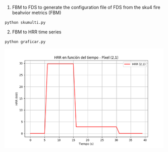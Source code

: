 1. FBM to FDS
to generate the configuration file of FDS from the sku4 fire beahvior metrics (FBM)
```
python skumulti.py
```

2. FBM to HRR time series
```
python graficar.py
```
    
![HRRExample](Img/HRRTimeSerie_example.png)

